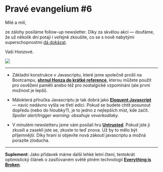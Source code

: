 # Pravé evangelium #6

Milé a milí,

ze zálohy posíláme follow-up newsletter. Díky za skvělou akci — doufáme, že už několik dní potají i veřejně zkoušíte, co se s nově nabytými superschopnostmi [dá dokázat](https://www.goodreads.com/quotes/tag/saving-the-world).

Vaši Honzové.

![](https://78.media.tumblr.com/2cde8a429e5b5c9a963ff842591be381/tumblr_mggqkc7IHM1r06r2oo5_r1_250.gif)

***

- Základní konstrukce v Javascriptu, které jsme společně prošli na Bootcampu, [**shrnul Honza do krátké reference**](https://github.com/jan-martinek/bootcamp-malba/blob/master/js.md), kterou můžete použít pro osvěžení paměti anebo též pro nostalgické vzpomínání (ale první možnost je lepší).

- Málokterá příručka Javascriptu je tak dobrá jako [**Eloquent Javascript**](https://eloquentjavascript.net) — navíc nedávno vyšla ve třetí edici. Pokud se budete chtít posunout dopředu (nebo do hloubky?), je to jedno z nejlepších míst, kde začít. *Spoiler alert/trigger warning: obsahuje veverkodlaky.*

- V minulém newsletteru jsme vám posílali hru **[Untrusted](https://alexnisnevich.github.io/untrusted/)**. Pokud jste ji zkusili a zasekli jste se, zkuste to teď znova. Už by to mělo být příjemnější. Díky hraní si objevíte nová zákoutí javascriptu a možná porazíte zloducha.

***

**Suplement**: Jako přídavek máme další lehké letní čtení, tentokrát optimistický článek o zasíťovaném světě plném technologií [**Everything is Broken**](https://medium.com/message/everything-is-broken-81e5f33a24e1).